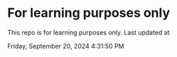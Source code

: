 # For learning purposes only
This repo is for learning purposes only.
Last updated at

Friday, September 20, 2024 4:31:50 PM

